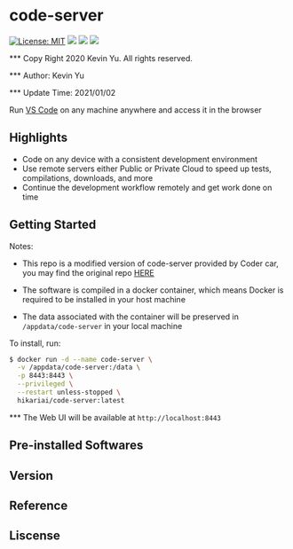 # code-server

[![License: MIT](https://img.shields.io/badge/License-MIT-yellow.svg)](https://opensource.org/licenses/MIT)
![](https://img.shields.io/static/v1?label=Platforms&message=linux/amd64,linux/arm64&color=orange)
![](https://img.shields.io/static/v1?label=Python&message=3.6&color=red)
![](https://img.shields.io/static/v1?label=build&message=passing&color=green)



*** Copy Right 2020 Kevin Yu. All rights reserved.

*** Author: Kevin Yu

*** Update Time: 2021/01/02

Run [VS Code](https://github.com/Microsoft/vscode) on any machine anywhere and access it in the browser

## Highlights

- Code on any device with a consistent development environment
- Use remote servers either Public or Private Cloud to speed up tests, compilations, downloads, and more
- Continue the development workflow remotely and get work done on time

## Getting Started

Notes:

- This repo is a modified version of code-server provided by Coder car, you may find the original repo [HERE](https://github.com/cdr/code-server)

- The software is compiled in a docker container, which means Docker is required to be installed in your host machine
- The data associated with the container will be preserved in `/appdata/code-server` in your local machine

To install, run:

```bash
$ docker run -d --name code-server \
  -v /appdata/code-server:/data \
  -p 8443:8443 \
  --privileged \
  --restart unless-stopped \
  hikariai/code-server:latest
```

*** The Web UI will be available at `http://localhost:8443`

## Pre-installed Softwares

## Version

## Reference

## Liscense
